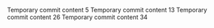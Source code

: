 Temporary commit content 5
Temporary commit content 13
Temporary commit content 26
Temporary commit content 34
